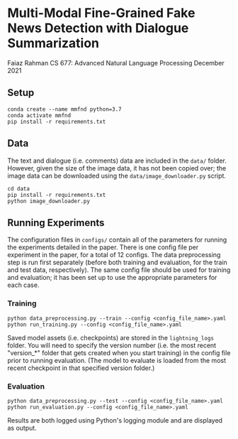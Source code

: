 # Multi-Modal Fine-Grained Fake News Detection with Dialogue Summarization

Faiaz Rahman
CS 677: Advanced Natural Language Processing
December 2021

## Setup

```
conda create --name mmfnd python=3.7
conda activate mmfnd
pip install -r requirements.txt
```

## Data

The text and dialogue (i.e. comments) data are included in the `data/` folder. However, given the size of the image data, it has not been copied over; the image data can be downloaded using the `data/image_downloader.py` script.

```
cd data
pip install -r requirements.txt
python image_downloader.py
```

## Running Experiments

The configuration files in `configs/` contain all of the parameters for running the experiments detailed in the paper. There is one config file per experiment in the paper, for a total of 12 configs. The data preprocessing step is run first separately (before both training and evaluation, for the train and test data, respectively). The same config file should be used for training and evaluation; it has been set up to use the appropriate parameters for each case.

### Training

```
python data_preprocessing.py --train --config <config_file_name>.yaml
python run_training.py --config <config_file_name>.yaml
```

Saved model assets (i.e. checkpoints) are stored in the `lightning_logs` folder. You will need to specify the version number (i.e. the most recent "version_*" folder that gets created when you start training) in the config file prior to running evaluation. (The model to evaluate is loaded from the most recent checkpoint in that specified version folder.)

### Evaluation

```
python data_preprocessing.py --test --config <config_file_name>.yaml
python run_evaluation.py --config <config_file_name>.yaml
```

Results are both logged using Python's logging module and are displayed as output.
